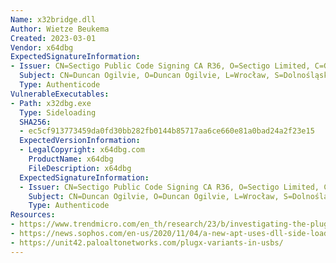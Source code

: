 ```yaml
---
Name: x32bridge.dll
Author: Wietze Beukema
Created: 2023-03-01
Vendor: x64dbg
ExpectedSignatureInformation:
- Issuer: CN=Sectigo Public Code Signing CA R36, O=Sectigo Limited, C=GB
  Subject: CN=Duncan Ogilvie, O=Duncan Ogilvie, L=Wrocław, S=Dolnośląskie, C=PL
  Type: Authenticode
VulnerableExecutables:
- Path: x32dbg.exe
  Type: Sideloading
  SHA256:
  - ec5cf913773459da0fd30bb282fb0144b85717aa6ce660e81a0bad24a2f23e15
  ExpectedVersionInformation:
  - LegalCopyright: x64dbg.com
    ProductName: x64dbg
    FileDescription: x64dbg
  ExpectedSignatureInformation:
  - Issuer: CN=Sectigo Public Code Signing CA R36, O=Sectigo Limited, C=GB
    Subject: CN=Duncan Ogilvie, O=Duncan Ogilvie, L=Wrocław, S=Dolnośląskie, C=PL
    Type: Authenticode
Resources:
- https://www.trendmicro.com/en_th/research/23/b/investigating-the-plugx-trojan-disguised-as-a-legitimate-windows.html
- https://news.sophos.com/en-us/2020/11/04/a-new-apt-uses-dll-side-loads-to-killlsomeone/?cmp=30728
- https://unit42.paloaltonetworks.com/plugx-variants-in-usbs/
---
```


